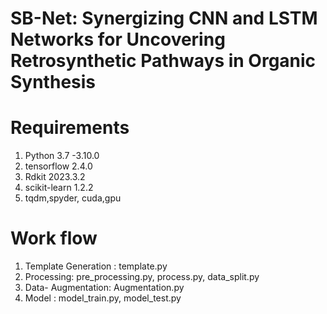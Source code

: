 
# SB-Net: Synergizing CNN and LSTM Networks for Uncovering Retrosynthetic Pathways in Organic Synthesis
# Requirements
1. Python 3.7 -3.10.0
2. tensorflow 2.4.0
3. Rdkit 2023.3.2
4. scikit-learn 1.2.2
5. tqdm,spyder, cuda,gpu
   

# Work flow
1. Template Generation : template.py
2. Processing: pre_processing.py, process.py, data_split.py
4. Data- Augmentation: Augmentation.py
5. Model : model_train.py, model_test.py
